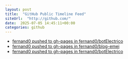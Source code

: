 ```yaml
---
layout: post
title:  "GitHub Public Timeline Feed"
siteUrl:  "http://github.com/"
date:  2025-07-05 14:45:11+00:00
categories: github
---
```

*  [fernand0 pushed to gh-pages in fernand0/botElectrico](https://github.com/fernand0/botElectrico/compare/302bc5dad4...744f3f443a)
*  [fernand0 pushed to gh-pages in fernand0/blog-emei](https://github.com/fernand0/blog-emei/compare/3d891865f0...9ef6b4e66e)
*  [fernand0 pushed to gh-pages in fernand0/botElectrico](https://github.com/fernand0/botElectrico/compare/15d128eb5f...ada051e805)
